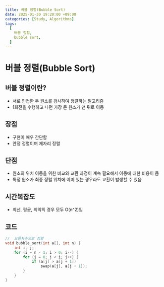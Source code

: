 ```yaml
---
title: 버블 정렬(Bubble Sort)
date: 2025-01-30 19:20:00 +09:00
categories: [Study, Algorithms]
tags:
  [
    버블 정렬,
    bubble sort,
  ]
---
```


#   버블 정렬(Bubble Sort)

##  버블 정렬이란?
-   서로 인접한 두 원소를 검사하여 정렬하는 알고리즘
-   1회전을 수행하고 나면 가장 큰 원소가 맨 뒤로 이동

##  장점
-   구현이 매우 간단함
-   안정 정렬이며 제자리 정렬

##  단점
-   원소의 위치 이동을 위한 비교와 교환 과정이 계속 필요해서 이동에 대한 비용이 큼
-   특정 원소가 최종 정렬 위치에 이미 있는 경우라도 교환이 발생할 수 있음

##  시간복잡도
-   최선, 평균, 최악의 경우 모두 O(n^2)임

##  코드
```cpp
//  오름차순으로 정렬
void bubble_sort(int a[], int n) {
    int i, j;
    for (i = n - 1; i > 0; i--) {
        for (j = 0; j < i; j++) {
            if (a[j] > a[j + 1])
                swap(a[j], a[j + 1]);
        }
    }
}
```